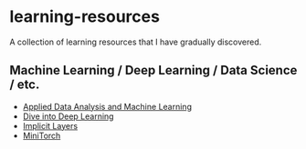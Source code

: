 # learning-resources
A collection of learning resources that I have gradually discovered.
## Machine Learning / Deep Learning / Data Science / etc.
- [Applied Data Analysis and Machine Learning](https://compphysics.github.io/MachineLearning/doc/LectureNotes/_build/html/intro.html)
- [Dive into Deep Learning](https://d2l.ai)
- [Implicit Layers](http://implicit-layers-tutorial.org)
- [MiniTorch](https://minitorch.github.io)
  

